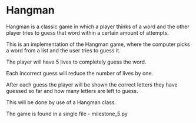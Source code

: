 # Hangman
Hangman is a classic game in which a player thinks of a word and the other player tries to guess that word within a certain amount of attempts.

This is an implementation of the Hangman game, where the computer picks a word from a list and the user tries to guess it. 

The player will have 5 lives to completely guess the word.

Each incorrect guess will reduce the number of lives by one.

After each guess the player will be shown the correct letters they have guessed so far and how many letters are left to guess.

This will be done by use of a Hangman class.

The game is found in a single file - milestone_5.py

